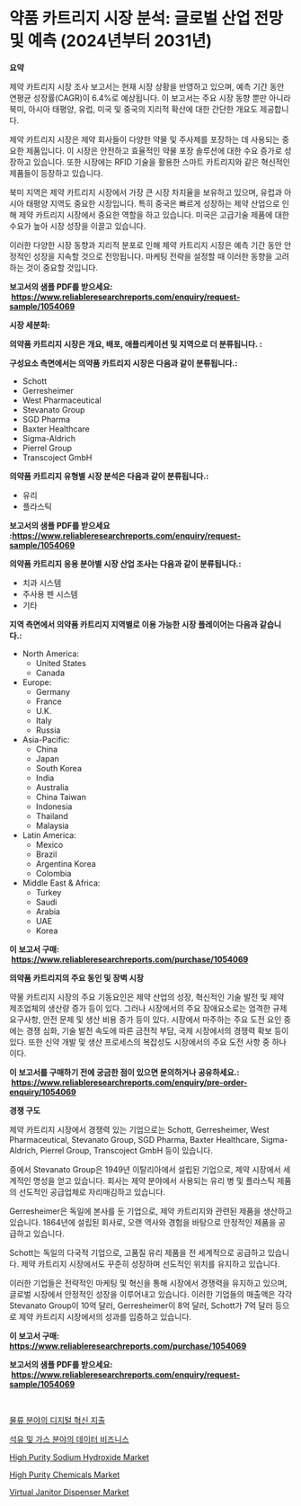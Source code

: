 <p><h1>약품 카트리지 시장 분석: 글로벌 산업 전망 및 예측 (2024년부터 2031년)</h1></p><p><strong>요약</strong></p>
<p><p>제약 카트리지 시장 조사 보고서는 현재 시장 상황을 반영하고 있으며, 예측 기간 동안 연평균 성장률(CAGR)이 6.4%로 예상됩니다. 이 보고서는 주요 시장 동향 뿐만 아니라 북미, 아시아 태평양, 유럽, 미국 및 중국의 지리적 확산에 대한 간단한 개요도 제공합니다.</p><p>제약 카트리지 시장은 제약 회사들이 다양한 약물 및 주사제를 포장하는 데 사용되는 중요한 제품입니다. 이 시장은 안전하고 효율적인 약물 포장 솔루션에 대한 수요 증가로 성장하고 있습니다. 또한 시장에는 RFID 기술을 활용한 스마트 카트리지와 같은 혁신적인 제품들이 등장하고 있습니다.</p><p>북미 지역은 제약 카트리지 시장에서 가장 큰 시장 차지율을 보유하고 있으며, 유럽과 아시아 태평양 지역도 중요한 시장입니다. 특히 중국은 빠르게 성장하는 제약 산업으로 인해 제약 카트리지 시장에서 중요한 역할을 하고 있습니다. 미국은 고급기술 제품에 대한 수요가 높아 시장 성장을 이끌고 있습니다.</p><p>이러한 다양한 시장 동향과 지리적 분포로 인해 제약 카트리지 시장은 예측 기간 동안 안정적인 성장을 지속할 것으로 전망됩니다. 마케팅 전략을 설정할 때 이러한 동향을 고려하는 것이 중요할 것입니다.</p></p>
<p><strong>보고서의 샘플 PDF를 받으세요: &nbsp;<a href="https://www.reliableresearchreports.com/enquiry/request-sample/1054069">https://www.reliableresearchreports.com/enquiry/request-sample/1054069</a></strong></p>
<p><strong>시장 세분화:</strong></p>
<p><strong> 의약품 카트리지 시장은 개요, 배포, 애플리케이션 및 지역으로 더 분류됩니다. :</strong></p>
<p><strong>구성요소 측면에서는 의약품 카트리지 시장은 다음과 같이 분류됩니다.:</strong></p>
<p><ul><li>Schott</li><li>Gerresheimer</li><li>West Pharmaceutical</li><li>Stevanato Group</li><li>SGD Pharma</li><li>Baxter Healthcare</li><li>Sigma-Aldrich</li><li>Pierrel Group</li><li>Transcoject GmbH</li></ul></p>
<p><strong> 의약품 카트리지 유형별 시장 분석은 다음과 같이 분류됩니다.:</strong></p>
<p><ul><li>유리</li><li>플라스틱</li></ul></p>
<p><strong>보고서의 샘플 PDF를 받으세요 :<a href="https://www.reliableresearchreports.com/enquiry/request-sample/1054069">https://www.reliableresearchreports.com/enquiry/request-sample/1054069</a></strong></p>
<p><strong> 의약품 카트리지 응용 분야별 시장 산업 조사는 다음과 같이 분류됩니다.:</strong></p>
<p><ul><li>치과 시스템</li><li>주사용 펜 시스템</li><li>기타</li></ul></p>
<p><strong>지역 측면에서 의약품 카트리지 지역별로 이용 가능한 시장 플레이어는 다음과 같습니다.:</strong></p>
<p><ul>
    <li>
        North America:
        <ul>
            <li>United States</li>
            <li>Canada</li>
        </ul>
    </li>
    <li>
        Europe:
        <ul>
            <li>Germany</li>
            <li>France</li>
            <li>U.K.</li>
            <li>Italy</li>
            <li>Russia</li>
        </ul>
    </li>
    <li>
        Asia-Pacific:
        <ul>
            <li>China</li>
            <li>Japan</li>
            <li>South Korea</li>
            <li>India</li>
            <li>Australia</li>
            <li>China Taiwan</li>
            <li>Indonesia</li>
            <li>Thailand</li>
            <li>Malaysia</li>
        </ul>
    </li>
    <li>
        Latin America:
        <ul>
            <li>Mexico</li>
            <li>Brazil</li>
            <li>Argentina Korea</li>
            <li>Colombia</li>
        </ul>
    </li>
    <li>
        Middle East & Africa:
        <ul>
            <li>Turkey</li>
            <li>Saudi</li>
            <li>Arabia</li>
            <li>UAE</li>
            <li>Korea</li>
        </ul>
    </li>
    </ul></p>
<p><strong>이 보고서 구매: &nbsp;<a href="https://www.reliableresearchreports.com/purchase/1054069">https://www.reliableresearchreports.com/purchase/1054069</a></strong></p>
<p><strong>의약품 카트리지의 주요 동인 및 장벽 시장</strong></p>
<p><p>약물 카트리지 시장의 주요 기동요인은 제약 산업의 성장, 혁신적인 기술 발전 및 제약 제조업체의 생산량 증가 등이 있다. 그러나 시장에서의 주요 장애요소로는 엄격한 규제 요구사항, 안전 문제 및 생산 비용 증가 등이 있다. 시장에서 마주하는 주요 도전 요인 중에는 경쟁 심화, 기술 발전 속도에 따른 금전적 부담, 국제 시장에서의 경쟁력 확보 등이 있다. 또한 신약 개발 및 생산 프로세스의 복잡성도 시장에서의 주요 도전 사항 중 하나이다.</p></p>
<p><strong>이 보고서를 구매하기 전에 궁금한 점이 있으면 문의하거나 공유하세요.: &nbsp;<a href="https://www.reliableresearchreports.com/enquiry/pre-order-enquiry/1054069">https://www.reliableresearchreports.com/enquiry/pre-order-enquiry/1054069</a></strong></p>
<p><strong>경쟁 구도</strong></p>
<p><p>제약 카트리지 시장에서 경쟁력 있는 기업으로는 Schott, Gerresheimer, West Pharmaceutical, Stevanato Group, SGD Pharma, Baxter Healthcare, Sigma-Aldrich, Pierrel Group, Transcoject GmbH 등이 있습니다. </p><p>중에서 Stevanato Group은 1949년 이탈리아에서 설립된 기업으로, 제약 시장에서 세계적인 명성을 얻고 있습니다. 회사는 제약 분야에서 사용되는 유리 병 및 플라스틱 제품의 선도적인 공급업체로 자리매김하고 있습니다. </p><p>Gerresheimer은 독일에 본사를 둔 기업으로, 제약 카트리지와 관련된 제품을 생산하고 있습니다. 1864년에 설립된 회사로, 오랜 역사와 경험을 바탕으로 안정적인 제품을 공급하고 있습니다. </p><p>Schott는 독일의 다국적 기업으로, 고품질 유리 제품을 전 세계적으로 공급하고 있습니다. 제약 카트리지 시장에서도 꾸준히 성장하며 선도적인 위치를 유지하고 있습니다. </p><p>이러한 기업들은 전략적인 마케팅 및 혁신을 통해 시장에서 경쟁력을 유지하고 있으며, 글로벌 시장에서 안정적인 성장을 이루어내고 있습니다. 이러한 기업들의 매출액은 각각 Stevanato Group이 10억 달러, Gerresheimer이 8억 달러, Schott가 7억 달러 등으로 제약 카트리지 시장에서의 성과를 입증하고 있습니다.</p></p>
<p><strong>이 보고서 구매: &nbsp; <a href="https://www.reliableresearchreports.com/purchase/1054069">https://www.reliableresearchreports.com/purchase/1054069</a></strong></p>
<p><strong>보고서의 샘플 PDF를 받으세요: &nbsp;<a href="https://www.reliableresearchreports.com/enquiry/request-sample/1054069">https://www.reliableresearchreports.com/enquiry/request-sample/1054069</a></strong><strong></strong></p>
<p>&nbsp;</p>
<p><p><a href="https://github.com/vs019sa3m8x/Market-Research-Report-List-1/blob/main/9417671192851.md">물류 분야의 디지털 혁신 지출</a></p><p><a href="https://github.com/lzrvbyqzftro57/Market-Research-Report-List-1/blob/main/2447890192850.md">석유 및 가스 분야의 데이터 비즈니스</a></p><p><a href="https://github.com/gulaimolin/Market-Research-Report-List-3/blob/main/high-purity-sodium-hydroxide-market.md">High Purity Sodium Hydroxide Market</a></p><p><a href="https://github.com/RoccoManning/Market-Research-Report-List-4/blob/main/high-purity-chemicals-market.md">High Purity Chemicals Market</a></p><p><a href="https://issuu.com/reportprime-2/docs/virtual-janitor-dispenser-market-size-2030.pptx">Virtual Janitor Dispenser Market</a></p></p>
